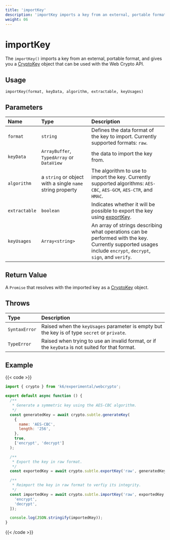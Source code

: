 ```yaml
---
title: 'importKey'
description: 'importKey imports a key from an external, portable format and gives you a CryptoKey object.'
weight: 06
---
```


# importKey

The `importKey()` imports a key from an external, portable format, and gives you a [CryptoKey](https://grafana.com/docs/k6/<K6_VERSION>/javascript-api/k6-experimental/webcrypto/cryptokey) object that can be used with the Web Crypto API.

## Usage

```
importKey(format, keyData, algorithm, extractable, keyUsages)
```

## Parameters

| Name          | Type                                                      | Description                                                                                                                                                                          |
| :------------ | :-------------------------------------------------------- | :----------------------------------------------------------------------------------------------------------------------------------------------------------------------------------- |
| `format`      | `string`                                                  | Defines the data format of the key to import. Currently supported formats: `raw`.                                                                                                    |
| `keyData`     | `ArrayBuffer`, `TypedArray` or `DataView`                 | the data to import the key from.                                                                                                                                                     |
| `algorithm`   | a `string` or object with a single `name` string property | The algorithm to use to import the key. Currently supported algorithms: `AES-CBC`, `AES-GCM`, `AES-CTR`, and `HMAC`.                                                                 |
| `extractable` | `boolean`                                                 | Indicates whether it will be possible to export the key using [exportKey](https://grafana.com/docs/k6/<K6_VERSION>/javascript-api/k6-experimental/webcrypto/subtlecrypto/exportkey). |
| `keyUsages`   | `Array<string>`                                           | An array of strings describing what operations can be performed with the key. Currently supported usages include `encrypt`, `decrypt`, `sign`, and `verify`.                         |

## Return Value

A `Promise` that resolves with the imported key as a [CryptoKey](https://grafana.com/docs/k6/<K6_VERSION>/javascript-api/k6-experimental/webcrypto/cryptokey) object.

## Throws

| Type          | Description                                                                                     |
| :------------ | :---------------------------------------------------------------------------------------------- |
| `SyntaxError` | Raised when the `keyUsages` parameter is empty but the key is of type `secret` or `private`.    |
| `TypeError`   | Raised when trying to use an invalid format, or if the `keyData` is not suited for that format. |

## Example

{{< code >}}

```javascript
import { crypto } from 'k6/experimental/webcrypto';

export default async function () {
  /**
   * Generate a symmetric key using the AES-CBC algorithm.
   */
  const generatedKey = await crypto.subtle.generateKey(
    {
      name: 'AES-CBC',
      length: '256',
    },
    true,
    ['encrypt', 'decrypt']
  );

  /**
   * Export the key in raw format.
   */
  const exportedKey = await crypto.subtle.exportKey('raw', generatedKey);

  /**
   * Reimport the key in raw format to verfiy its integrity.
   */
  const importedKey = await crypto.subtle.importKey('raw', exportedKey, 'AES-CBC', true, [
    'encrypt',
    'decrypt',
  ]);

  console.log(JSON.stringify(importedKey));
}
```

{{< /code >}}
